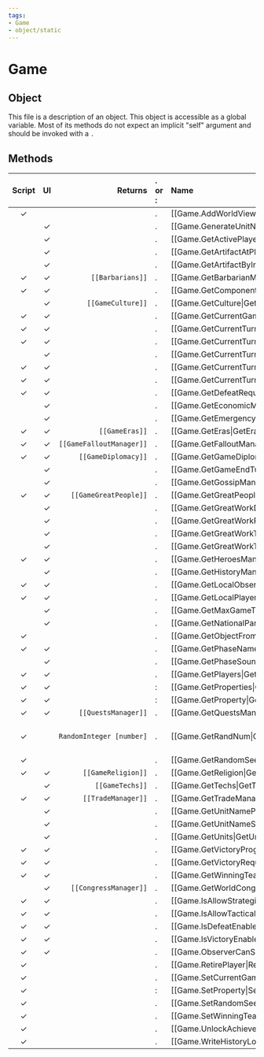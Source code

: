 ```yaml
---
tags:
- Game
- object/static
---
```

# Game
## Object
This file is a description of an object. This object is accessible as a global variable. Most of its methods do not expect an implicit "self" argument and should be invoked with a `.`

## Methods
| Script | UI  | Returns | . or : | Name | Arguments |
|:------:|:---:| -------:|:---- |:---- |:--------- |
|✓| ||.|[[Game.AddWorldViewText\|AddWorldViewText]]||
| |✓||.|[[Game.GenerateUnitName\|GenerateUnitName]]||
| |✓||.|[[Game.GetActivePlayerCount\|GetActivePlayerCount]]||
| |✓||.|[[Game.GetArtifactAtPlot\|GetArtifactAtPlot]]||
| |✓||.|[[Game.GetArtifactByIndex\|GetArtifactByIndex]]||
|✓|✓|<code>[[Barbarians]]<code/>|.|[[Game.GetBarbarianManager\|GetBarbarianManager]]||
|✓|✓||.|[[Game.GetComponentID\|GetComponentID]]||
| |✓|<code>[[GameCulture]]<code/>|.|[[Game.GetCulture\|GetCulture]]||
|✓|✓||.|[[Game.GetCurrentGameTurn\|GetCurrentGameTurn]]||
|✓|✓||.|[[Game.GetCurrentTurnPhase\|GetCurrentTurnPhase]]||
|✓|✓||.|[[Game.GetCurrentTurnPhaseName\|GetCurrentTurnPhaseName]]||
| |✓||.|[[Game.GetCurrentTurnPhaseSound\|GetCurrentTurnPhaseSound]]||
|✓|✓||.|[[Game.GetCurrentTurnSegment\|GetCurrentTurnSegment]]||
|✓|✓||.|[[Game.GetCurrentTurnSegmentName\|GetCurrentTurnSegmentName]]||
|✓|✓||.|[[Game.GetDefeatRequirements\|GetDefeatRequirements]]||
| |✓||.|[[Game.GetEconomicManager\|GetEconomicManager]]||
| |✓||.|[[Game.GetEmergencyManager\|GetEmergencyManager]]||
|✓|✓|<code>[[GameEras]]<code/>|.|[[Game.GetEras\|GetEras]]||
|✓|✓|<code>[[GameFalloutManager]]<code/>|.|[[Game.GetFalloutManager\|GetFalloutManager]]||
|✓|✓|<code>[[GameDiplomacy]]<code/>|.|[[Game.GetGameDiplomacy\|GetGameDiplomacy]]||
| |✓||.|[[Game.GetGameEndTurn\|GetGameEndTurn]]||
| |✓||.|[[Game.GetGossipManager\|GetGossipManager]]||
|✓|✓|<code>[[GameGreatPeople]]<code/>|.|[[Game.GetGreatPeople\|GetGreatPeople]]||
| |✓||.|[[Game.GetGreatWorkDataFromIndex\|GetGreatWorkDataFromIndex]]||
| |✓||.|[[Game.GetGreatWorkPlayer\|GetGreatWorkPlayer]]||
| |✓||.|[[Game.GetGreatWorkType\|GetGreatWorkType]]||
| |✓||.|[[Game.GetGreatWorkTypeFromIndex\|GetGreatWorkTypeFromIndex]]||
|✓|✓||.|[[Game.GetHeroesManager\|GetHeroesManager]]||
| |✓||.|[[Game.GetHistoryManager\|GetHistoryManager]]||
|✓|✓||.|[[Game.GetLocalObserver\|GetLocalObserver]]||
|✓|✓||.|[[Game.GetLocalPlayer\|GetLocalPlayer]]||
| |✓||.|[[Game.GetMaxGameTurns\|GetMaxGameTurns]]||
| |✓||.|[[Game.GetNationalParks\|GetNationalParks]]||
|✓| ||.|[[Game.GetObjectFromComponentID\|GetObjectFromComponentID]]||
|✓|✓||.|[[Game.GetPhaseName\|GetPhaseName]]||
| |✓||.|[[Game.GetPhaseSound\|GetPhaseSound]]||
|✓|✓||.|[[Game.GetPlayers\|GetPlayers]]||
|✓|✓||:|[[Game.GetProperties\|GetProperties]]||
|✓|✓||:|[[Game.GetProperty\|GetProperty]]||
|✓|✓|<code>[[QuestsManager]]<code/>|.|[[Game.GetQuestsManager\|GetQuestsManager]]||
|✓| |`RandomInteger [number]`|.|[[Game.GetRandNum\|GetRandNum]]|`MaxInteger [number]`<br>`Reason [string]`|
|✓| ||.|[[Game.GetRandomSeed\|GetRandomSeed]]||
|✓|✓|<code>[[GameReligion]]<code/>|.|[[Game.GetReligion\|GetReligion]]||
| |✓|<code>[[GameTechs]]<code/>|.|[[Game.GetTechs\|GetTechs]]||
|✓|✓|<code>[[TradeManager]]<code/>|.|[[Game.GetTradeManager\|GetTradeManager]]||
| |✓||.|[[Game.GetUnitNamePrefix\|GetUnitNamePrefix]]||
| |✓||.|[[Game.GetUnitNameSuffix\|GetUnitNameSuffix]]||
| |✓||.|[[Game.GetUnits\|GetUnits]]||
|✓|✓||.|[[Game.GetVictoryProgressForTeam\|GetVictoryProgressForTeam]]||
|✓|✓||.|[[Game.GetVictoryRequirements\|GetVictoryRequirements]]||
|✓|✓||.|[[Game.GetWinningTeam\|GetWinningTeam]]||
| |✓|<code>[[CongressManager]]<code/>|.|[[Game.GetWorldCongress\|GetWorldCongress]]||
|✓|✓||.|[[Game.IsAllowStrategicCommands\|IsAllowStrategicCommands]]||
|✓|✓||.|[[Game.IsAllowTacticalCommands\|IsAllowTacticalCommands]]||
|✓|✓||.|[[Game.IsDefeatEnabled\|IsDefeatEnabled]]||
|✓|✓||.|[[Game.IsVictoryEnabled\|IsVictoryEnabled]]||
|✓|✓||.|[[Game.ObserverCanSeePlayer\|ObserverCanSeePlayer]]||
|✓| ||.|[[Game.RetirePlayer\|RetirePlayer]]||
|✓| ||.|[[Game.SetCurrentGameTurn\|SetCurrentGameTurn]]||
|✓| ||:|[[Game.SetProperty\|SetProperty]]||
|✓| ||.|[[Game.SetRandomSeed\|SetRandomSeed]]||
|✓| ||.|[[Game.SetWinningTeam\|SetWinningTeam]]||
|✓| ||.|[[Game.UnlockAchievement\|UnlockAchievement]]||
|✓| ||.|[[Game.WriteHistoryLog\|WriteHistoryLog]]||
